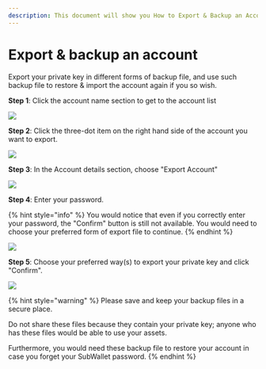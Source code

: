 ```yaml
---
description: This document will show you How to Export & Backup an Account on SubWallet.
---
```


# Export & backup an account

Export your private key in different forms of backup file, and use such backup file to restore & import the account again if you so wish.

**Step 1**: Click the account name section to get to the account list

![](<../../.gitbook/assets/image (15) (2).png>)

**Step 2**: Click the three-dot item on the right hand side of the account you want to export.&#x20;

![](<../../.gitbook/assets/image (37) (2).png>)

**Step 3**: In the Account details section, choose "Export Account"

![](<../../.gitbook/assets/image (10) (1) (2).png>)

**Step 4**: Enter your password.&#x20;

{% hint style="info" %}
You would notice that even if you correctly enter your password, the "Confirm" button is still not available. You would need to choose your preferred form of export file to continue.
{% endhint %}

![](<../../.gitbook/assets/image (17) (2).png>)

**Step 5**: Choose your preferred way(s) to export your private key and click "Confirm".

![](<../../.gitbook/assets/image (49) (3).png>)

{% hint style="warning" %}
Please save and keep your backup files in a secure place.&#x20;

Do not share these files because they contain your private key; anyone who has these files would be able to use your assets.

Furthermore, you would need these backup file to restore your account in case you forget your SubWallet password.&#x20;
{% endhint %}

